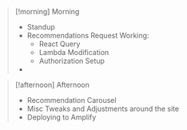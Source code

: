 
> [!morning] Morning
> - Standup
> - Recommendations Request Working: 
> 	- React Query
> 	- Lambda Modification
> 	- Authorization Setup
> - 


> [!afternoon] Afternoon
> - Recommendation Carousel
> - Misc Tweaks and Adjustments around the site
> - Deploying to Amplify
